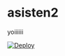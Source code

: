 # asisten2
yoiiiiii


[![Deploy](https://www.herokucdn.com/deploy/button.svg)](https://heroku.com/deploy?template=https://github.com/AnshumanFauzdar/jagoaneasy/asisten2/blob/master)
